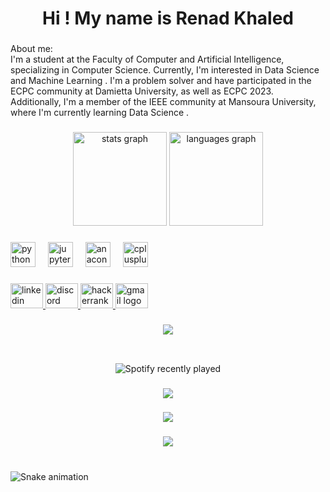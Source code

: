 <h1 align="center">Hi ! My name is Renad Khaled</h1>

###

<p align="left">About me: <br>I'm a student at the Faculty of Computer and Artificial Intelligence, specializing in Computer Science. Currently, I'm interested in Data Science and Machine Learning . I'm a problem solver and have participated in the ECPC community at Damietta  University, as well as ECPC 2023. Additionally, I'm a member of the IEEE community at Mansoura University, where I'm currently learning  Data Science .</p>

###

<div align="center">
  <img src="https://github-readme-stats.vercel.app/api?username=Renad-Elgabrouny&hide_title=false&hide_rank=false&show_icons=true&include_all_commits=true&count_private=true&disable_animations=false&theme=dracula&locale=en&hide_border=false&order=1" height="150" alt="stats graph"  />
  <img src="https://github-readme-stats.vercel.app/api/top-langs?username=Renad-Elgabrouny&locale=en&hide_title=false&layout=compact&card_width=320&langs_count=5&theme=dracula&hide_border=false&order=2" height="150" alt="languages graph"  />
</div>

###

<div align="left">
  <img src="https://cdn.jsdelivr.net/gh/devicons/devicon/icons/python/python-original.svg" height="40" alt="python logo"  />
  <img width="12" />
  <img src="https://cdn.jsdelivr.net/gh/devicons/devicon/icons/jupyter/jupyter-original.svg" height="40" alt="jupyter logo"  />
  <img width="12" />
  <img src="https://cdn.jsdelivr.net/gh/devicons/devicon/icons/anaconda/anaconda-original.svg" height="40" alt="anaconda logo"  />
  <img width="12" />
  <img src="https://cdn.jsdelivr.net/gh/devicons/devicon/icons/cplusplus/cplusplus-original.svg" height="40" alt="cplusplus logo"  />
</div>

###

<div align="left">
  <a href="https://www.linkedin.com/in/renad-khaled-a975b0250/" target="_blank">
    <img src="https://raw.githubusercontent.com/maurodesouza/profile-readme-generator/master/src/assets/icons/social/linkedin/default.svg" width="52" height="40" alt="linkedin logo"  />
  </a>
  <a href="reta_0879" target="_blank">
    <img src="https://raw.githubusercontent.com/maurodesouza/profile-readme-generator/master/src/assets/icons/social/discord/default.svg" width="52" height="40" alt="discord logo"  />
  </a>
  <a href="https://www.hackerrank.com/profile/khaledrenad88" target="_blank">
    <img src="https://raw.githubusercontent.com/maurodesouza/profile-readme-generator/master/src/assets/icons/social/hackerrank/default.svg" width="52" height="40" alt="hackerrank logo"  />
  </a>
  <a href="khaledrenad88@gmail.com" target="_blank">
    <img src="https://raw.githubusercontent.com/maurodesouza/profile-readme-generator/master/src/assets/icons/social/gmail/default.svg" width="52" height="40" alt="gmail logo"  />
  </a>
</div>

###

<div align="center">
  <img src="https://profile-counter.glitch.me/Renad-Elgabrouny/count.svg?"  />
</div>

###

<div align="left">
  <img height="-7" src=""  />
</div>

###

<div align="center">
  <img src="https://spotify-recently-played-readme.vercel.app/api?count=5" alt="Spotify recently played"  />
</div>

###

<div align="left">
</div>

###

<p align="left"></p>

###

<div align="left">
</div>

###

<div align="left">
</div>

###

<div align="left">
</div>

###

<div align="center">
  <img src="https://profile-counter.glitch.me/Renad-Elgabrouny/count.svg?"  />
</div>

###

<div align="center">
  <img src="https://profile-counter.glitch.me/Renad-Elgabrouny/count.svg?"  />
</div>

###

<div align="center">
  <img src="https://profile-counter.glitch.me/Renad-Elgabrouny/count.svg?"  />
</div>

###
<br clear="both">

<img src="https://raw.githubusercontent.com/your-username/your-username/output/snake.svg" alt="Snake animation" />

###

